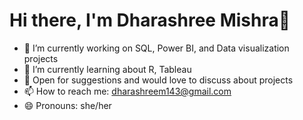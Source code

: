 # Hi there, I'm Dharashree Mishra👋

- 🔭 I’m currently working on SQL, Power BI, and Data visualization projects
- 🌱 I’m currently learning about R, Tableau
- 💬 Open for suggestions and would love to discuss about projects
- 📫 How to reach me: dharashreem143@gmail.com
- 😄 Pronouns: she/her

